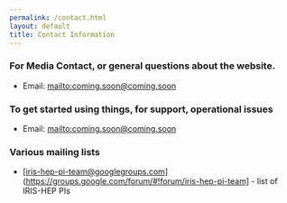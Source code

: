 ```yaml
---
permalink: /contact.html
layout: default
title: Contact Information
---
```


### For Media Contact, or general questions about the website. 
  * Email: <mailto:coming.soon@coming.soon>

### To get started using things, for support, operational issues

  * Email: <mailto:coming.soon@coming.soon>

### Various mailing lists

  * [iris-hep-pi-team@googlegroups.com](https://groups.google.com/forum/#!forum/iris-hep-pi-team] - list of IRIS-HEP PIs

